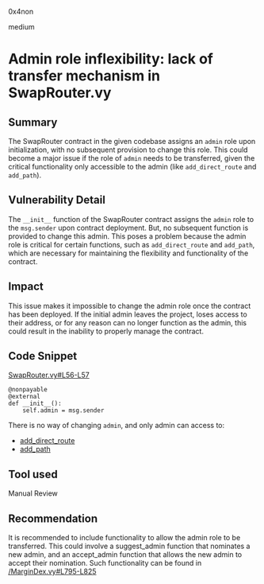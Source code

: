 0x4non

medium

# Admin role inflexibility: lack of transfer mechanism in SwapRouter.vy

## Summary

The SwapRouter contract in the given codebase assigns an `admin` role upon initialization, with no subsequent provision to change this role. This could become a major issue if the role of `admin` needs to be transferred, given the critical functionality only accessible to the admin (like `add_direct_route` and `add_path`).

## Vulnerability Detail

The `__init__` function of the SwapRouter contract assigns the `admin` role to the `msg.sender` upon contract deployment. But, no subsequent function is provided to change this admin. This poses a problem because the admin role is critical for certain functions, such as `add_direct_route` and `add_path`, which are necessary for maintaining the flexibility and functionality of the contract.


## Impact

This issue makes it impossible to change the admin role once the contract has been deployed. If the initial admin leaves the project, loses access to their address, or for any reason can no longer function as the admin, this could result in the inability to properly manage the contract.

## Code Snippet

[SwapRouter.vy#L56-L57](https://github.com/sherlock-audit/2023-06-unstoppable/blob/main/unstoppable-dex-audit/contracts/margin-dex/SwapRouter.vy#L56-L57)
```vyper
@nonpayable
@external
def __init__():
    self.admin = msg.sender
```
There is no way of changing `admin`, and only admin can access to:
- [add_direct_route](https://github.com/sherlock-audit/2023-06-unstoppable/blob/main/unstoppable-dex-audit/contracts/margin-dex/SwapRouter.vy#L124-L125)
- [add_path](https://github.com/sherlock-audit/2023-06-unstoppable/blob/main/unstoppable-dex-audit/contracts/margin-dex/SwapRouter.vy#L131-L132)

## Tool used

Manual Review

## Recommendation

It is recommended to include functionality to allow the admin role to be transferred. This could involve a suggest_admin function that nominates a new admin, and an accept_admin function that allows the new admin to accept their nomination. Such functionality can be found in [/MarginDex.vy#L795-L825](https://github.com/sherlock-audit/2023-06-unstoppable/blob/main/unstoppable-dex-audit/contracts/margin-dex/MarginDex.vy#L795-L825)
